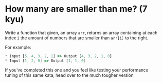 # How many are smaller than me? (7 kyu)

Write a function that given, an array `arr`, returns an array containing at each index `i` the amount of numbers that are smaller than `arr[i]` to the right.

For example:
```javascript
* Input [5, 4, 3, 2, 1] => Output [4, 3, 2, 1, 0]
* Input [1, 2, 0] => Output [1, 1, 0]
```
If you've completed this one and you feel like testing your performance tuning of this same kata, head over to the much tougher version